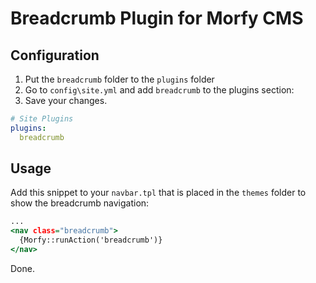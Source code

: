 Breadcrumb Plugin for Morfy CMS
===============================

Configuration
-------------

1. Put the `breadcrumb` folder to the `plugins` folder
2. Go to `config\site.yml` and add `breadcrumb` to the plugins section:
3. Save your changes.

~~~ .yml
# Site Plugins
plugins:
  breadcrumb
~~~

Usage
-----

Add this snippet to your `navbar.tpl` that is placed in the `themes` folder to show the breadcrumb navigation:

~~~ .html
...
<nav class="breadcrumb">
  {Morfy::runAction('breadcrumb')}
</nav>
~~~

Done.